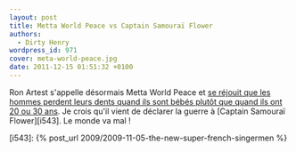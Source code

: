 ```yaml
---
layout: post
title: Metta World Peace vs Captain Samouraï Flower
authors:
  - Dirty Henry
wordpress_id: 971
cover: meta-world-peace.jpg
date: 2011-12-15 01:51:32 +0100
---
```


Ron Artest s'appelle désormais Metta World Peace et
[se réjouit que les hommes perdent leurs dents quand ils sont bébés plutôt que quand ils ont 20 ou 30 ans](http://chitwoodandhobbs.com/post/14199449976/let-them-lose-their-teeth-early).
Je crois qu'il vient de déclarer la guerre à [Captain Samouraï Flower][i543]. Le
monde va mal !

[i543]: {% post_url 2009/2009-11-05-the-new-super-french-singermen %}
